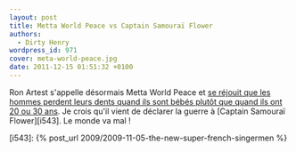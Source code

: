 ```yaml
---
layout: post
title: Metta World Peace vs Captain Samouraï Flower
authors:
  - Dirty Henry
wordpress_id: 971
cover: meta-world-peace.jpg
date: 2011-12-15 01:51:32 +0100
---
```


Ron Artest s'appelle désormais Metta World Peace et
[se réjouit que les hommes perdent leurs dents quand ils sont bébés plutôt que quand ils ont 20 ou 30 ans](http://chitwoodandhobbs.com/post/14199449976/let-them-lose-their-teeth-early).
Je crois qu'il vient de déclarer la guerre à [Captain Samouraï Flower][i543]. Le
monde va mal !

[i543]: {% post_url 2009/2009-11-05-the-new-super-french-singermen %}
